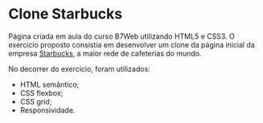 # **Clone Starbucks**

Página criada em aula do curso B7Web utilizando HTML5 e CSS3.
O exercício proposto consistia em desenvolver um clone da página inicial da empresa [Starbucks](https://www.starbucks.com.br/home), a maior rede de cafeterias do mundo.

No decorrer do exercício, foram utilizados:

* HTML semântico;
* CSS flexbox;
* CSS grid;
* Responsividade.